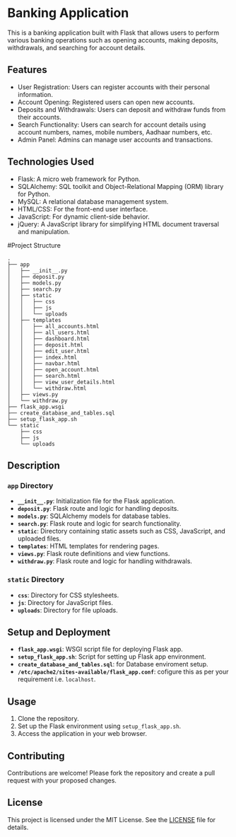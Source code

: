 # Banking Application

This is a banking application built with Flask that allows users to perform various banking operations such as opening accounts, making deposits, withdrawals, and searching for account details.

## Features

- User Registration: Users can register accounts with their personal information.
- Account Opening: Registered users can open new accounts.
- Deposits and Withdrawals: Users can deposit and withdraw funds from their accounts.
- Search Functionality: Users can search for account details using account numbers, names, mobile numbers, Aadhaar numbers, etc.
- Admin Panel: Admins can manage user accounts and transactions.

## Technologies Used

- Flask: A micro web framework for Python.
- SQLAlchemy: SQL toolkit and Object-Relational Mapping (ORM) library for Python.
- MySQL: A relational database management system.
- HTML/CSS: For the front-end user interface.
- JavaScript: For dynamic client-side behavior.
- jQuery: A JavaScript library for simplifying HTML document traversal and manipulation.

#Project Structure

```
.
├── app                     
│   ├── __init__.py         
│   ├── deposit.py          
│   ├── models.py           
│   ├── search.py           
│   ├── static              
│   │   ├── css             
│   │   ├── js              
│   │   └── uploads         
│   ├── templates           
│   │   ├── all_accounts.html      
│   │   ├── all_users.html         
│   │   ├── dashboard.html         
│   │   ├── deposit.html           
│   │   ├── edit_user.html         
│   │   ├── index.html             
│   │   ├── navbar.html            
│   │   ├── open_account.html      
│   │   ├── search.html            
│   │   ├── view_user_details.html 
│   │   └── withdraw.html          
│   ├── views.py            
│   └── withdraw.py         
├── flask_app.wsgi
├── create_database_and_tables.sql          
├── setup_flask_app.sh     
└── static                  
    ├── css                 
    ├── js                  
    └── uploads             
```

## Description

### `app` Directory

- **`__init__.py`**: Initialization file for the Flask application.
- **`deposit.py`**: Flask route and logic for handling deposits.
- **`models.py`**: SQLAlchemy models for database tables.
- **`search.py`**: Flask route and logic for search functionality.
- **`static`**: Directory containing static assets such as CSS, JavaScript, and uploaded files.
- **`templates`**: HTML templates for rendering pages.
- **`views.py`**: Flask route definitions and view functions.
- **`withdraw.py`**: Flask route and logic for handling withdrawals.

### `static` Directory

- **`css`**: Directory for CSS stylesheets.
- **`js`**: Directory for JavaScript files.
- **`uploads`**: Directory for file uploads.

## Setup and Deployment

- **`flask_app.wsgi`**: WSGI script file for deploying Flask app.
- **`setup_flask_app.sh`**: Script for setting up Flask app environment.
- **`create_database_and_tables.sql`**: for Database enviroment setup.
- **`/etc/apache2/sites-available/flask_app.conf`**: cofigure this as per your requirement i.e. `localhost`.

## Usage

1. Clone the repository.
2. Set up the Flask environment using `setup_flask_app.sh`.
3. Access the application in your web browser.

## Contributing

Contributions are welcome! Please fork the repository and create a pull request with your proposed changes.

## License

This project is licensed under the MIT License. See the [LICENSE](LICENSE) file for details.

